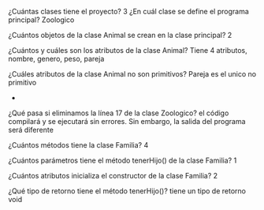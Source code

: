 ¿Cuántas clases tiene el proyecto?
3
¿En cuál clase se define el programa principal?
Zoologico

¿Cuántos objetos de la clase Animal se crean en la clase principal?
2

¿Cuántos y cuáles son los atributos de la clase Animal?
Tiene 4 atributos, nombre, genero, peso, pareja

¿Cuáles atributos de la clase Animal no son primitivos?
Pareja es el unico no primitivo

-
¿Qué pasa si eliminamos la línea 17 de la clase Zoologico?
el código compilará y se ejecutará sin errores. Sin embargo, la salida del programa será diferente

¿Cuántos métodos tiene la clase Familia?
4

¿Cuántos parámetros tiene el método tenerHijo() de la clase Familia?
1

¿Cuántos atributos inicializa el constructor de la clase Familia?
2

¿Qué tipo de retorno tiene el método tenerHijo()?
tiene un tipo de retorno void